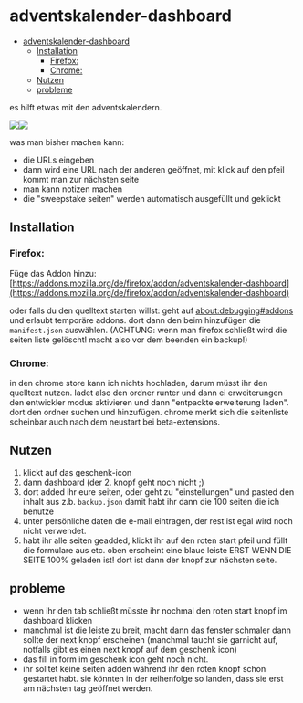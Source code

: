 # adventskalender-dashboard

- [adventskalender-dashboard](#adventskalender-dashboard)
    - [Installation](#installation)
        - [Firefox:](#firefox)
        - [Chrome:](#chrome)
    - [Nutzen](#nutzen)
    - [probleme](#probleme)

es hilft etwas mit den adventskalendern.

![](https://i.imgur.com/EXA9bxW.png)![](https://i.imgur.com/w60JGOk.png)

was man bisher machen kann:
- die URLs eingeben
- dann wird eine URL nach der anderen geöffnet, mit klick auf den pfeil kommt man zur nächsten seite
- man kann notizen machen
- die "sweepstake seiten" werden automatisch ausgefüllt und geklickt

## Installation

### Firefox: 
Füge das Addon hinzu: [https://addons.mozilla.org/de/firefox/addon/adventskalender-dashboard](https://addons.mozilla.org/de/firefox/addon/adventskalender-dashboard)

oder falls du den quelltext starten willst:
geht auf [about:debugging#addons](about:debugging#addons) und erlaubt temporäre addons. dort dann den beim hinzufügen die `manifest.json` auswählen. (ACHTUNG: wenn man firefox schließt wird die seiten liste gelöscht! macht also vor dem beenden ein backup!)

### Chrome: 
in den chrome store kann ich nichts hochladen, darum müsst ihr den quelltext nutzen. ladet also den ordner runter und dann
ei erweiterungen den entwickler modus aktivieren und dann "entpackte erweiterung laden". dort den ordner suchen und hinzufügen. chrome merkt sich die seitenliste scheinbar auch nach dem neustart bei beta-extensions.

## Nutzen
1. klickt auf das geschenk-icon
2. dann dashboard (der 2. knopf geht noch nicht ;)
3. dort added ihr eure seiten, oder geht zu "einstellungen" und pasted den inhalt aus z.b. `backup.json` damit habt ihr dann die 100 seiten die ich benutze
4. unter persönliche daten die e-mail eintragen, der rest ist egal wird noch nicht verwendet.
5. habt ihr alle seiten geadded, klickt ihr auf den roten start pfeil und füllt die formulare aus etc. oben erscheint eine blaue leiste ERST WENN DIE SEITE 100% geladen ist! dort ist dann der knopf zur nächsten seite.
## probleme
- wenn ihr den tab schließt müsste ihr nochmal den roten start knopf im dashboard klicken
- manchmal ist die leiste zu breit, macht dann das fenster schmaler dann sollte der next knopf erscheinen (manchmal taucht sie garnicht auf, notfalls gibt es einen next knopf auf dem geschenk icon)
-  das fill in form im geschenk icon geht noch nicht.
- ihr solltet keine seiten adden während ihr den roten knopf schon gestartet habt. sie könnten in der reihenfolge so landen, dass sie erst am nächsten tag geöffnet werden.
